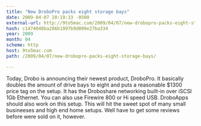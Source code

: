 ```yaml
---
title: "New DroboPro packs eight storage bays"
date: 2009-04-07 20:19:33 -0500
external-url: http://9to5mac.com/2009/04/07/new-drobopro-packs-eight-storage-bays/
hash: c1474048ba286b1997b9d009e27ba334
year: 2009
month: 04
scheme: http
host: 9to5mac.com
path: /2009/04/07/new-drobopro-packs-eight-storage-bays/

---
```


Today, Drobo is announcing their newest product, DroboPro.  It basically doubles the amount of drive bays to eight and puts a reasonable $1300 price tag on the setup.  It has the Droboshare networking built-in over iSCSI 1Gb Ethernet.  You can also use Firewire 800 or Hi speed USB.  DroboApps should also work on this setup.  This will hit the sweet spot of many small busineeses and high end home setups.  Well have to get some reviews before were sold on it, however.
